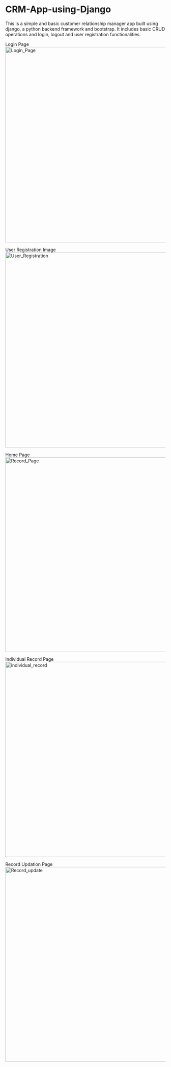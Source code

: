 # CRM-App-using-Django
This is a simple and basic customer relationship manager app built using django, a python backend framework and bootstrap. It includes basic CRUD operations and login, logout and user registration functionalities.  

Login Page
<img width="1365" height="613" alt="Login_Page" src="https://github.com/user-attachments/assets/c742edf5-7054-480f-b74b-235201c80e81" />

User Registration Image
<img width="1362" height="612" alt="User_Registration" src="https://github.com/user-attachments/assets/69d6c009-664b-45ed-b8fc-666dca91b9f5" />

Home Page
<img width="1365" height="610" alt="Record_Page" src="https://github.com/user-attachments/assets/cd47405f-63c8-4f56-8049-3ad202224fec" />

Individual Record Page
<img width="1365" height="612" alt="individual_record" src="https://github.com/user-attachments/assets/415150b0-253a-416e-9d24-ec13f7b34681" />

Record Updation Page
<img width="1365" height="611" alt="Record_update" src="https://github.com/user-attachments/assets/fbaeec52-2973-4831-ae3a-0a930727f1e1" />
